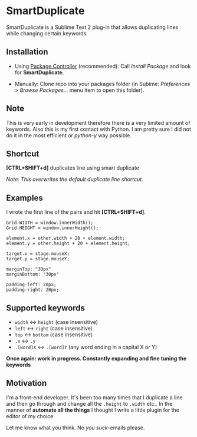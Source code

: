 SmartDuplicate
==============

SmartDuplicate is a Sublime Text 2 plug-in that allows duplicating lines while changing certain keywords.

Installation
------------

* Using [Package Controller](http://wbond.net/sublime_packages/package_control) (recommended):
Call _Install Package_ and look for __SmartDuplicate__.

* Manually:
Clone repo into your packages folder (in Subime: _Preferences_ > _Browse Packages..._ menu item to open this folder).

Note
----

This is very early in development therefore there is a very limited amount of keywords. Also this is my first contact
with Python. I am pretty sure I did not do it in the most efficient or _python-y_ way possible.


Shortcut
--------

**[CTRL+SHIFT+d]** duplicates line using smart duplicate

_Note: This overwrites the default duplicate line shortcut._


Examples
--------

I wrote the first line of the pairs and hit **[CTRL+SHIFT+d]**.

```
Grid.WIDTH = window.innerWidth();
Grid.HEIGHT = window.innerHeight();

element.x = other.width + 20 + element.width;
element.y = other.height + 20 + element.height;

target.x = stage.mouseX;
target.y = stage.mouseY;

marginTop: "30px"
marginBottom: "30px"

padding-left: 20px;
padding-right: 20px;
```


Supported keywords
------------------

* `width` <-> `height` (case insensitive)
* `left` <-> `right` (case insensitive)
* `top` <-> `bottom` (case insensitive)
* `.x` <-> `.y`
* `.[word]X` <-> `.[word]Y`  (any word ending in a capital X or Y)

__Once again: work in progress. Constantly expanding and fine tuning the keywords__


Motivation
----------

I'm a front-end developer. It's been too many times that I duplicate a line and then go through and change all the
`.height` to `.width` etc.. In the manner of __automate all the things__ I thought I write a little plugin for the editor
of my choice.

Let me know what you think. No _you suck_-emails please.